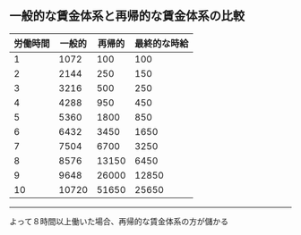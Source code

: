 一般的な賃金体系と再帰的な賃金体系の比較
---
|労働時間|一般的|再帰的|最終的な時給|
|----|----|----|----|
|1|1072|100|100|
|2|2144|250|150|
|3|3216|500|250|
|4|4288|950|450|
|5|5360|1800|850|
|6|6432|3450|1650|
|7|7504|6700|3250|
|8|8576|13150|6450|
|9|9648|26000|12850|
|10|10720|51650|25650|

---
よって８時間以上働いた場合、再帰的な賃金体系の方が儲かる